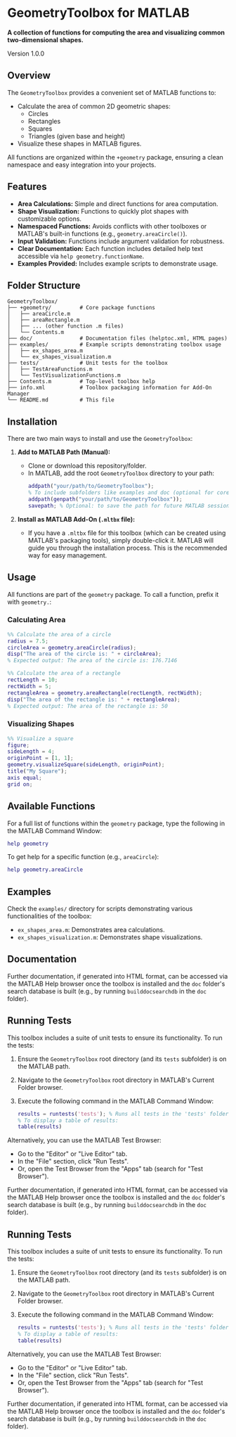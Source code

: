 # GeometryToolbox for MATLAB

**A collection of functions for computing the area and visualizing common two-dimensional shapes.**

Version 1.0.0

## Overview

The `GeometryToolbox` provides a convenient set of MATLAB functions to:

*   Calculate the area of common 2D geometric shapes:
    *   Circles
    *   Rectangles
    *   Squares
    *   Triangles (given base and height)
*   Visualize these shapes in MATLAB figures.

All functions are organized within the `+geometry` package, ensuring a clean namespace and easy integration into your projects.

## Features

*   **Area Calculations:** Simple and direct functions for area computation.
*   **Shape Visualization:** Functions to quickly plot shapes with customizable options.
*   **Namespaced Functions:** Avoids conflicts with other toolboxes or MATLAB's built-in functions (e.g., `geometry.areaCircle()`).
*   **Input Validation:** Functions include argument validation for robustness.
*   **Clear Documentation:** Each function includes detailed help text accessible via `help geometry.functionName`.
*   **Examples Provided:** Includes example scripts to demonstrate usage.

## Folder Structure

```
GeometryToolbox/
├── +geometry/         # Core package functions
│   ├── areaCircle.m
│   ├── areaRectangle.m
│   ├── ... (other function .m files)
│   └── Contents.m
├── doc/               # Documentation files (helptoc.xml, HTML pages)
├── examples/          # Example scripts demonstrating toolbox usage
│   ├── ex_shapes_area.m
│   └── ex_shapes_visualization.m
├── tests/             # Unit tests for the toolbox
│   ├── TestAreaFunctions.m
│   └── TestVisualizationFunctions.m
├── Contents.m         # Top-level toolbox help
├── info.xml           # Toolbox packaging information for Add-On Manager
└── README.md          # This file
```

## Installation

There are two main ways to install and use the `GeometryToolbox`:

1.  **Add to MATLAB Path (Manual):**
    *   Clone or download this repository/folder.
    *   In MATLAB, add the root `GeometryToolbox` directory to your path:
        ```matlab
        addpath("your/path/to/GeometryToolbox");
        % To include subfolders like examples and doc (optional for core functionality but good for access):
        addpath(genpath("your/path/to/GeometryToolbox"));
        savepath; % Optional: to save the path for future MATLAB sessions
        ```

2.  **Install as MATLAB Add-On (`.mltbx` file):**
    *   If you have a `.mltbx` file for this toolbox (which can be created using MATLAB's packaging tools), simply double-click it. MATLAB will guide you through the installation process. This is the recommended way for easy management.

## Usage

All functions are part of the `geometry` package. To call a function, prefix it with `geometry.`:

### Calculating Area

```matlab
%% Calculate the area of a circle
radius = 7.5;
circleArea = geometry.areaCircle(radius);
disp("The area of the circle is: " + circleArea);
% Expected output: The area of the circle is: 176.7146

%% Calculate the area of a rectangle
rectLength = 10;
rectWidth = 5;
rectangleArea = geometry.areaRectangle(rectLength, rectWidth);
disp("The area of the rectangle is: " + rectangleArea);
% Expected output: The area of the rectangle is: 50
```

### Visualizing Shapes

```matlab
%% Visualize a square
figure;
sideLength = 4;
originPoint = [1, 1];
geometry.visualizeSquare(sideLength, originPoint);
title("My Square");
axis equal;
grid on;
```

## Available Functions

For a full list of functions within the `geometry` package, type the following in the MATLAB Command Window:
```matlab
help geometry
```
To get help for a specific function (e.g., `areaCircle`):
```matlab
help geometry.areaCircle
```

## Examples

Check the `examples/` directory for scripts demonstrating various functionalities of the toolbox:
*   `ex_shapes_area.m`: Demonstrates area calculations.
*   `ex_shapes_visualization.m`: Demonstrates shape visualizations.

## Documentation

Further documentation, if generated into HTML format, can be accessed via the MATLAB Help browser once the toolbox is installed and the `doc` folder's search database is built (e.g., by running `builddocsearchdb` in the `doc` folder).

## Running Tests

This toolbox includes a suite of unit tests to ensure its functionality. To run the tests:

1.  Ensure the `GeometryToolbox` root directory (and its `tests` subfolder) is on the MATLAB path.
2.  Navigate to the `GeometryToolbox` root directory in MATLAB's Current Folder browser.
3.  Execute the following command in the MATLAB Command Window:

    ```matlab
    results = runtests('tests'); % Runs all tests in the 'tests' folder
    % To display a table of results:
    table(results)
    ```

Alternatively, you can use the MATLAB Test Browser:
*   Go to the "Editor" or "Live Editor" tab.
*   In the "File" section, click "Run Tests".
*   Or, open the Test Browser from the "Apps" tab (search for "Test Browser").

Further documentation, if generated into HTML format, can be accessed via the MATLAB Help browser once the toolbox is installed and the `doc` folder's search database is built (e.g., by running `builddocsearchdb` in the `doc` folder).

## Running Tests

This toolbox includes a suite of unit tests to ensure its functionality. To run the tests:

1.  Ensure the `GeometryToolbox` root directory (and its `tests` subfolder) is on the MATLAB path.
2.  Navigate to the `GeometryToolbox` root directory in MATLAB's Current Folder browser.
3.  Execute the following command in the MATLAB Command Window:

    ```matlab
    results = runtests('tests'); % Runs all tests in the 'tests' folder
    % To display a table of results:
    table(results)
    ```

Alternatively, you can use the MATLAB Test Browser:
*   Go to the "Editor" or "Live Editor" tab.
*   In the "File" section, click "Run Tests".
*   Or, open the Test Browser from the "Apps" tab (search for "Test Browser").

Further documentation, if generated into HTML format, can be accessed via the MATLAB Help browser once the toolbox is installed and the `doc` folder's search database is built (e.g., by running `builddocsearchdb` in the `doc` folder).